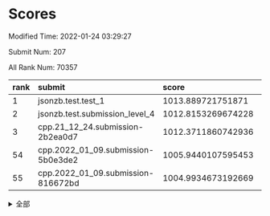 # Scores

Modified Time: 2022-01-24 03:29:27

Submit Num: 207

All Rank Num: 70357

| rank |               submit               |       score        |       sigma        | pk_num |
| :--- | :--------------------------------- | :----------------- | :----------------- | :----- |
| 1    | jsonzb.test.test_1                 | 1013.889721751871  | 0.8279081734064614 | 1360   |
| 2    | jsonzb.test.submission_level_4     | 1012.8153269674228 | 0.8069237578954297 | 1356   |
| 3    | cpp.21_12_24.submission-2b2ea0d7   | 1012.3711860742936 | 0.80462381928647   | 1356   |
| 54   | cpp.2022_01_09.submission-5b0e3de2 | 1005.9440107595453 | 0.7383271592333132 | 1360   |
| 55   | cpp.2022_01_09.submission-816672bd | 1004.9934673192669 | 0.7123921901816124 | 1357   |


<details>
<summary>全部</summary>

| rank |                 submit                 |       score        |       sigma        | pk_num |
| :--- | :------------------------------------- | :----------------- | :----------------- | :----- |
| 1    | jsonzb.test.test_1                     | 1013.889721751871  | 0.8279081734064614 | 1360   |
| 2    | jsonzb.test.submission_level_4         | 1012.8153269674228 | 0.8069237578954297 | 1356   |
| 3    | cpp.21_12_24.submission-2b2ea0d7       | 1012.3711860742936 | 0.80462381928647   | 1356   |
| 4    | gobigger.level_3.submission_level_3_41 | 1011.7123756282164 | 0.7972652997906088 | 1363   |
| 5    | gobigger.level_3.submission_level_3_38 | 1011.403501860031  | 0.8001058748328704 | 1358   |
| 6    | gobigger.level_3.submission_level_3_25 | 1011.3860689464409 | 0.7603524531231071 | 1361   |
| 7    | gobigger.level_3.submission_level_3_30 | 1011.1722189251966 | 0.7794705594707794 | 1357   |
| 8    | gobigger.level_3.submission_level_3_48 | 1011.0094919836415 | 0.7653640789832086 | 1362   |
| 9    | gobigger.level_3.submission_level_3_28 | 1010.9053703966641 | 0.7658611336675145 | 1364   |
| 10   | gobigger.level_3.submission_level_3_32 | 1010.8478786619452 | 0.7623190139557638 | 1362   |
| 11   | gobigger.level_3.submission_level_3_21 | 1010.7363512468925 | 0.7625358500112482 | 1356   |
| 12   | gobigger.level_3.submission_level_3_16 | 1010.6691301336051 | 0.7573772359059965 | 1363   |
| 13   | gobigger.level_3.submission_level_3_42 | 1010.655492770992  | 0.7476891252472071 | 1361   |
| 14   | gobigger.level_3.submission_level_3_46 | 1010.6051432371029 | 0.7563211013498607 | 1361   |
| 15   | gobigger.level_3.submission_level_3_26 | 1010.5668644849892 | 0.753159574678965  | 1359   |
| 16   | gobigger.level_3.submission_level_3_4  | 1010.5054593514194 | 0.7841281998150362 | 1360   |
| 17   | gobigger.level_3.submission_level_3_2  | 1010.4165765322076 | 0.7653191796813569 | 1360   |
| 18   | gobigger.level_3.submission_level_3_37 | 1010.3814355232139 | 0.7846604761648749 | 1363   |
| 19   | gobigger.level_3.submission_level_3_45 | 1010.3790383383019 | 0.7845010203656291 | 1354   |
| 20   | gobigger.level_3.submission_level_3_15 | 1010.3760110602375 | 0.7765312953934428 | 1355   |
| 21   | gobigger.level_3.submission_level_3_40 | 1010.3476060937053 | 0.7543583164483939 | 1363   |
| 22   | gobigger.level_3.submission_level_3_24 | 1010.3283072568473 | 0.7628906044270104 | 1361   |
| 23   | gobigger.level_3.submission_level_3_49 | 1010.265716365352  | 0.7865342960636257 | 1357   |
| 24   | gobigger.level_3.submission_level_3_6  | 1010.2617711335997 | 0.7694090188254956 | 1365   |
| 25   | gobigger.level_3.submission_level_3_31 | 1010.1769614809207 | 0.7483272551041551 | 1353   |
| 26   | gobigger.level_3.submission_level_3_36 | 1010.1124644565153 | 0.7803923185154965 | 1362   |
| 27   | gobigger.level_3.submission_level_3_7  | 1010.1029270110284 | 0.761482665748402  | 1361   |
| 28   | gobigger.level_3.submission_level_3_17 | 1010.0276053794536 | 0.7543658597793522 | 1359   |
| 29   | gobigger.level_3.submission_level_3_1  | 1009.9216516254306 | 0.7637842228315176 | 1357   |
| 30   | gobigger.level_3.submission_level_3_27 | 1009.8764096352112 | 0.7577566992633025 | 1355   |
| 31   | gobigger.level_3.submission_level_3_3  | 1009.7768402311922 | 0.758009410412712  | 1360   |
| 32   | gobigger.level_3.submission_level_3_10 | 1009.7579383622951 | 0.7508637565964428 | 1363   |
| 33   | gobigger.level_3.submission_level_3_39 | 1009.7008419590189 | 0.7702134226334802 | 1360   |
| 34   | gobigger.level_3.submission_level_3_0  | 1009.5467636453988 | 0.7452409271938775 | 1357   |
| 35   | gobigger.level_3.submission_level_3_14 | 1009.4856024283107 | 0.7473429695125317 | 1362   |
| 36   | gobigger.level_3.submission_level_3_44 | 1009.4788892126425 | 0.749770345177855  | 1363   |
| 37   | gobigger.level_3.submission_level_3_29 | 1009.4762457315807 | 0.7410200302778434 | 1361   |
| 38   | gobigger.level_3.submission_level_3_47 | 1009.4468181266564 | 0.7452791313441672 | 1361   |
| 39   | gobigger.level_3.submission_level_3_9  | 1009.4231027560813 | 0.7457239785132238 | 1358   |
| 40   | gobigger.level_3.submission_level_3_43 | 1009.4042883979035 | 0.7552705964771939 | 1363   |
| 41   | gobigger.level_3.submission_level_3_23 | 1009.3793118407857 | 0.7586117225761646 | 1357   |
| 42   | gobigger.level_3.submission_level_3_5  | 1009.3410738277959 | 0.7595331364994151 | 1358   |
| 43   | gobigger.level_3.submission_level_3_13 | 1009.3305240889464 | 0.7493191280809487 | 1358   |
| 44   | gobigger.level_3.submission_level_3_8  | 1009.1867696679755 | 0.7380793377360232 | 1354   |
| 45   | gobigger.level_3.submission_level_3_22 | 1009.1641531955921 | 0.769325619498386  | 1358   |
| 46   | gobigger.level_3.submission_level_3_20 | 1009.1048681702213 | 0.785840714663306  | 1353   |
| 47   | gobigger.level_3.submission_level_3_19 | 1009.0968448111287 | 0.7586162331017666 | 1361   |
| 48   | gobigger.level_3.submission_level_3_11 | 1008.8641809298367 | 0.7459724093006308 | 1362   |
| 49   | gobigger.level_3.submission_level_3_18 | 1008.8341691570004 | 0.7425919079333752 | 1360   |
| 50   | gobigger.level_3.submission_level_3_34 | 1008.7227172838845 | 0.747457435420497  | 1360   |
| 51   | gobigger.level_3.submission_level_3_33 | 1008.5910732476627 | 0.7513441399231389 | 1365   |
| 52   | gobigger.level_3.submission_level_3_12 | 1008.0700551096962 | 0.7527016229328979 | 1359   |
| 53   | gobigger.level_3.submission_level_3_35 | 1007.7358284412293 | 0.7598590130145928 | 1361   |
| 54   | cpp.2022_01_09.submission-5b0e3de2     | 1005.9440107595453 | 0.7383271592333132 | 1360   |
| 55   | cpp.2022_01_09.submission-816672bd     | 1004.9934673192669 | 0.7123921901816124 | 1357   |
| 56   | gobigger.level_1.submission_level_1_1  | 1004.5220178833672 | 0.7145005120567232 | 1359   |
| 57   | gobigger.level_1.submission_level_1_35 | 1004.3965950267586 | 0.7139543684694902 | 1360   |
| 58   | gobigger.level_1.submission_level_1_49 | 1004.3171818149573 | 0.7166367680108476 | 1359   |
| 59   | gobigger.level_1.submission_level_1_23 | 1004.2277974596643 | 0.7159648276020912 | 1360   |
| 60   | gobigger.level_1.submission_level_1_5  | 1004.2100397448049 | 0.7311974271905598 | 1361   |
| 61   | gobigger.level_1.submission_level_1_7  | 1004.0895818821741 | 0.7287879127499588 | 1358   |
| 62   | gobigger.level_1.submission_level_1_33 | 1004.0701540399834 | 0.7191219412478278 | 1360   |
| 63   | gobigger.level_1.submission_level_1_11 | 1003.8994055835284 | 0.71707435229098   | 1364   |
| 64   | gobigger.level_1.submission_level_1_3  | 1003.8802654980586 | 0.7292708260683203 | 1357   |
| 65   | gobigger.level_1.submission_level_1_24 | 1003.7455125830242 | 0.7105950387195585 | 1359   |
| 66   | gobigger.level_1.submission_level_1_27 | 1003.7320289883671 | 0.7145046561578883 | 1361   |
| 67   | gobigger.level_1.submission_level_1_44 | 1003.6728750374272 | 0.7274272412092588 | 1364   |
| 68   | gobigger.level_1.submission_level_1_38 | 1003.5961191256434 | 0.716434426510011  | 1366   |
| 69   | gobigger.level_1.submission_level_1_34 | 1003.5948810260253 | 0.7228160556827016 | 1359   |
| 70   | gobigger.level_1.submission_level_1_41 | 1003.5854887464858 | 0.7218581381296229 | 1359   |
| 71   | gobigger.level_1.submission_level_1_40 | 1003.5742863897265 | 0.734127167136045  | 1359   |
| 72   | gobigger.level_1.submission_level_1_28 | 1003.5434920486231 | 0.7206766726194326 | 1358   |
| 73   | gobigger.level_1.submission_level_1_39 | 1003.5053593213726 | 0.7136793402878102 | 1365   |
| 74   | gobigger.level_1.submission_level_1_32 | 1003.4566418062843 | 0.7148467175328673 | 1356   |
| 75   | gobigger.level_1.submission_level_1_16 | 1003.4365317823793 | 0.7131073378310796 | 1359   |
| 76   | gobigger.level_1.submission_level_1_19 | 1003.4042512307366 | 0.714847543147374  | 1357   |
| 77   | gobigger.level_1.submission_level_1_4  | 1003.2841851725802 | 0.7180369150700964 | 1364   |
| 78   | gobigger.level_1.submission_level_1_9  | 1003.2798717543623 | 0.7135400576378669 | 1365   |
| 79   | gobigger.level_1.submission_level_1_48 | 1003.1440910275109 | 0.7183277371338823 | 1353   |
| 80   | gobigger.level_1.submission_level_1_45 | 1003.035824761697  | 0.7140136711707038 | 1359   |
| 81   | gobigger.level_1.submission_level_1_21 | 1003.0190115615964 | 0.7132029249912685 | 1357   |
| 82   | gobigger.level_1.submission_level_1_18 | 1002.9769074495058 | 0.7192832254665636 | 1360   |
| 83   | gobigger.level_1.submission_level_1_26 | 1002.9700101911848 | 0.718200261209009  | 1361   |
| 84   | gobigger.level_1.submission_level_1_17 | 1002.9691750631649 | 0.7083808789306031 | 1357   |
| 85   | gobigger.level_1.submission_level_1_22 | 1002.9224106161562 | 0.709793971270494  | 1365   |
| 86   | gobigger.level_1.submission_level_1_30 | 1002.9179530327278 | 0.7156594429130935 | 1360   |
| 87   | gobigger.level_1.submission_level_1_6  | 1002.916839089253  | 0.7100392210548319 | 1358   |
| 88   | gobigger.level_1.submission_level_1_0  | 1002.8242823067768 | 0.7115283331814151 | 1356   |
| 89   | gobigger.level_1.submission_level_1_2  | 1002.7933806796339 | 0.710663930304247  | 1359   |
| 90   | gobigger.level_1.submission_level_1_13 | 1002.7633717622541 | 0.7080946624903754 | 1358   |
| 91   | gobigger.level_1.submission_level_1_46 | 1002.7596883777359 | 0.7173846321132276 | 1355   |
| 92   | gobigger.level_1.submission_level_1_43 | 1002.7537137967283 | 0.70916323338999   | 1362   |
| 93   | gobigger.level_1.submission_level_1_31 | 1002.7316337533754 | 0.7063986438468592 | 1356   |
| 94   | gobigger.level_1.submission_level_1_15 | 1002.7276586099707 | 0.7123510569960428 | 1361   |
| 95   | gobigger.level_1.submission_level_1_37 | 1002.6694781682995 | 0.7332360615125298 | 1357   |
| 96   | gobigger.level_1.submission_level_1_29 | 1002.6478248837614 | 0.7180405498263522 | 1354   |
| 97   | gobigger.level_1.submission_level_1_8  | 1002.628812498021  | 0.7022317517572648 | 1358   |
| 98   | gobigger.level_1.submission_level_1_25 | 1002.6085200971609 | 0.7197845014784786 | 1358   |
| 99   | gobigger.level_1.submission_level_1_14 | 1002.5665039113865 | 0.7242297135423004 | 1355   |
| 100  | gobigger.level_1.submission_level_1_42 | 1002.4757502466408 | 0.7148126932465851 | 1359   |
| 101  | gobigger.level_1.submission_level_1_36 | 1002.4201185291935 | 0.7127609397192628 | 1360   |
| 102  | gobigger.level_1.submission_level_1_20 | 1002.2562155198998 | 0.7039902287780762 | 1361   |
| 103  | gobigger.level_1.submission_level_1_10 | 1002.1837685957494 | 0.716260382940958  | 1359   |
| 104  | gobigger.level_1.submission_level_1_12 | 1002.0774553096397 | 0.7172917776092794 | 1358   |
| 105  | gobigger.level_1.submission_level_1_47 | 1001.9448504093124 | 0.704859690827272  | 1360   |
| 106  | gobigger.random.submission_random_18   | 997.2265548712941  | 0.7103588917861627 | 1363   |
| 107  | gobigger.random.submission_random_5    | 996.9878265227977  | 0.704492362682089  | 1358   |
| 108  | gobigger.random.submission_random_14   | 996.9335701985924  | 0.7056084068952777 | 1357   |
| 109  | gobigger.random.submission_random_27   | 996.6676117009105  | 0.7125930749784858 | 1359   |
| 110  | gobigger.random.submission_random_13   | 996.6169533978983  | 0.703486901492625  | 1355   |
| 111  | gobigger.random.submission_random_1    | 996.6129834539653  | 0.7055462621772294 | 1355   |
| 112  | gobigger.random.submission_random_10   | 996.491413301173   | 0.7099672813472885 | 1359   |
| 113  | gobigger.random.submission_random_44   | 996.4814157075112  | 0.7070752310847688 | 1358   |
| 114  | gobigger.random.submission_random_15   | 996.4601749615606  | 0.7028793757958627 | 1358   |
| 115  | gobigger.random.submission_random_42   | 996.4563561110658  | 0.7059958722464075 | 1356   |
| 116  | gobigger.random.submission_random_43   | 996.3816376709134  | 0.7107854640316057 | 1362   |
| 117  | gobigger.random.submission_random_22   | 996.364191432706   | 0.7130867175056036 | 1363   |
| 118  | gobigger.random.submission_random_37   | 996.3596714743575  | 0.7070977628999234 | 1362   |
| 119  | gobigger.random.submission_random_21   | 996.3476829953286  | 0.7003466293712142 | 1365   |
| 120  | gobigger.random.submission_random_47   | 996.1923493260509  | 0.7069881808897279 | 1355   |
| 121  | gobigger.random.submission_random_8    | 996.1832681110548  | 0.709952287980408  | 1361   |
| 122  | gobigger.random.submission_random_25   | 996.1593457727256  | 0.7126038478211585 | 1360   |
| 123  | gobigger.random.submission_random_29   | 996.1210843013178  | 0.710381609894373  | 1360   |
| 124  | gobigger.random.submission_random_20   | 996.1099761808205  | 0.7212861284196845 | 1359   |
| 125  | gobigger.random.submission_random_28   | 996.0985154474731  | 0.7075680184995514 | 1360   |
| 126  | gobigger.random.submission_random_45   | 996.0752144154432  | 0.708914908569413  | 1362   |
| 127  | gobigger.random.submission_random_9    | 996.0408017480141  | 0.7151212049325514 | 1362   |
| 128  | gobigger.random.submission_random_0    | 996.0250933458963  | 0.7098516517869826 | 1359   |
| 129  | gobigger.random.submission_random_7    | 995.9857612303175  | 0.725358330682752  | 1358   |
| 130  | gobigger.random.submission_random_17   | 995.9625588837274  | 0.7182324006380124 | 1360   |
| 131  | gobigger.random.submission_random_31   | 995.9125299151002  | 0.7080295146995105 | 1360   |
| 132  | gobigger.random.submission_random_2    | 995.8625376699861  | 0.7095611077013168 | 1362   |
| 133  | gobigger.random.submission_random_26   | 995.8099241635335  | 0.7007536266097067 | 1360   |
| 134  | gobigger.random.submission_random_39   | 995.6989749178692  | 0.7116137464449835 | 1364   |
| 135  | gobigger.random.submission_random_41   | 995.6682082846037  | 0.7090636215645731 | 1361   |
| 136  | gobigger.random.submission_random_46   | 995.6465605623166  | 0.7246647405185773 | 1362   |
| 137  | gobigger.random.submission_random_16   | 995.640090303015   | 0.7128167918007277 | 1361   |
| 138  | gobigger.random.submission_random_49   | 995.5870263330866  | 0.7139257772963127 | 1361   |
| 139  | gobigger.random.submission_random_48   | 995.4928315111331  | 0.7174726585212546 | 1362   |
| 140  | gobigger.random.submission_random_32   | 995.4551509460255  | 0.728178512539213  | 1360   |
| 141  | gobigger.random.submission_random_24   | 995.4305079895428  | 0.7287319641237681 | 1361   |
| 142  | gobigger.random.submission_random_6    | 995.3576580434441  | 0.7234027219464406 | 1355   |
| 143  | gobigger.random.submission_random_30   | 995.352454729614   | 0.7114462227020508 | 1359   |
| 144  | gobigger.random.submission_random_34   | 995.2766729341331  | 0.7113633148390269 | 1361   |
| 145  | gobigger.random.submission_random_38   | 995.1991349495083  | 0.7236239793357618 | 1358   |
| 146  | gobigger.random.submission_random_4    | 995.1872985895776  | 0.697233885159308  | 1364   |
| 147  | gobigger.random.submission_random_36   | 994.9970815904859  | 0.7322864883958252 | 1358   |
| 148  | gobigger.random.submission_random_33   | 994.8867386473612  | 0.7126010417057225 | 1352   |
| 149  | gobigger.random.submission_random_11   | 994.8352938136263  | 0.712938256754683  | 1358   |
| 150  | gobigger.random.submission_random_40   | 994.7097471085534  | 0.7079130583233773 | 1361   |
| 151  | gobigger.random.submission_random_3    | 994.6425712476694  | 0.7098208695729255 | 1353   |
| 152  | gobigger.random.submission_random_23   | 994.547711846598   | 0.7013095189614832 | 1355   |
| 153  | gobigger.level_2.submission_level_2_17 | 994.5027678084249  | 0.7464111367900959 | 1364   |
| 154  | gobigger.random.submission_random_12   | 994.4436375829389  | 0.7205634640756532 | 1361   |
| 155  | gobigger.level_2.submission_level_2_48 | 994.1591104291809  | 0.7288886686632292 | 1362   |
| 156  | gobigger.random.submission_random_19   | 994.1525664417306  | 0.7165296216061107 | 1359   |
| 157  | gobigger.random.submission_random_35   | 994.0425611222296  | 0.716900930151123  | 1363   |
| 158  | gobigger.level_2.submission_level_2_25 | 993.7381948121218  | 0.7419969779491358 | 1361   |
| 159  | gobigger.level_2.submission_level_2_31 | 993.623297003472   | 0.7260096459885752 | 1355   |
| 160  | gobigger.level_2.submission_level_2_12 | 993.3109731478141  | 0.7356619634970827 | 1362   |
| 161  | gobigger.level_2.submission_level_2_6  | 993.2532867515939  | 0.7383483564806405 | 1357   |
| 162  | gobigger.level_2.submission_level_2_45 | 993.1743274153965  | 0.7535289194882725 | 1359   |
| 163  | gobigger.level_2.submission_level_2_38 | 993.0832241013449  | 0.7481694350387765 | 1361   |
| 164  | gobigger.level_2.submission_level_2_30 | 992.9722967538205  | 0.7288179321728377 | 1360   |
| 165  | gobigger.level_2.submission_level_2_7  | 992.7955213027244  | 0.7307671163605755 | 1360   |
| 166  | gobigger.level_2.submission_level_2_21 | 992.7506937242285  | 0.7500620311041415 | 1359   |
| 167  | gobigger.level_2.submission_level_2_46 | 992.7473159951082  | 0.7530163269227823 | 1358   |
| 168  | gobigger.level_2.submission_level_2_15 | 992.715704340166   | 0.7591989822824826 | 1359   |
| 169  | gobigger.level_2.submission_level_2_3  | 992.6326868837083  | 0.7458883437137487 | 1361   |
| 170  | gobigger.level_2.submission_level_2_28 | 992.5959279470762  | 0.7448552387913546 | 1360   |
| 171  | gobigger.level_2.submission_level_2_13 | 992.583187136187   | 0.7330013955550924 | 1362   |
| 172  | gobigger.level_2.submission_level_2_16 | 992.5172161799901  | 0.7319301932152852 | 1358   |
| 173  | gobigger.level_2.submission_level_2_1  | 992.5002887524809  | 0.7658176328459924 | 1363   |
| 174  | gobigger.level_2.submission_level_2_40 | 992.4446830527033  | 0.7436318160829878 | 1357   |
| 175  | gobigger.level_2.submission_level_2_19 | 992.4372008369664  | 0.7411225130830363 | 1361   |
| 176  | gobigger.level_2.submission_level_2_47 | 992.302074501012   | 0.7456039293631805 | 1364   |
| 177  | gobigger.level_2.submission_level_2_9  | 992.2843408098676  | 0.7552457465789694 | 1354   |
| 178  | gobigger.level_2.submission_level_2_18 | 992.2833246999285  | 0.7462999017941446 | 1354   |
| 179  | gobigger.level_2.submission_level_2_49 | 992.2262055410692  | 0.7489625069375531 | 1360   |
| 180  | gobigger.level_2.submission_level_2_35 | 992.199164193231   | 0.7336204293617629 | 1356   |
| 181  | gobigger.level_2.submission_level_2_34 | 992.1833994009475  | 0.7380463842894307 | 1363   |
| 182  | gobigger.level_2.submission_level_2_14 | 992.1279376490662  | 0.76081598100744   | 1361   |
| 183  | gobigger.level_2.submission_level_2_36 | 992.0209934604839  | 0.7257099660252474 | 1362   |
| 184  | gobigger.level_2.submission_level_2_20 | 991.9938190752138  | 0.7376130433713287 | 1361   |
| 185  | gobigger.level_2.submission_level_2_22 | 991.978481465171   | 0.7312306081421396 | 1358   |
| 186  | gobigger.level_2.submission_level_2_42 | 991.9712018951104  | 0.7463778675220144 | 1356   |
| 187  | gobigger.level_2.submission_level_2_5  | 991.842301199712   | 0.743714620643022  | 1358   |
| 188  | gobigger.level_2.submission_level_2_2  | 991.8358685506907  | 0.7635387837932293 | 1364   |
| 189  | gobigger.level_2.submission_level_2_44 | 991.8195104150731  | 0.7389195672610027 | 1365   |
| 190  | gobigger.level_2.submission_level_2_29 | 991.7433755826154  | 0.7609130789172015 | 1361   |
| 191  | gobigger.level_2.submission_level_2_0  | 991.6928461243546  | 0.7447552428351991 | 1359   |
| 192  | gobigger.level_2.submission_level_2_41 | 991.6873534727205  | 0.7312222526929849 | 1359   |
| 193  | gobigger.level_2.submission_level_2_32 | 991.6622558284989  | 0.734752826029725  | 1361   |
| 194  | gobigger.level_2.submission_level_2_24 | 991.5074297449235  | 0.7593869556212731 | 1358   |
| 195  | gobigger.level_2.submission_level_2_37 | 991.4991889508433  | 0.7521217715343473 | 1358   |
| 196  | gobigger.level_2.submission_level_2_10 | 991.2528927183693  | 0.7406326610968347 | 1362   |
| 197  | gobigger.level_2.submission_level_2_27 | 991.2314914123763  | 0.7444488010282077 | 1357   |
| 198  | gobigger.level_2.submission_level_2_43 | 990.9641521008799  | 0.7638134845558984 | 1366   |
| 199  | gobigger.level_2.submission_level_2_26 | 990.8682730538344  | 0.7455295774199803 | 1361   |
| 200  | gobigger.level_2.submission_level_2_23 | 990.8028758260095  | 0.778339693715967  | 1360   |
| 201  | gobigger.level_2.submission_level_2_8  | 990.794494998825   | 0.7627037793494694 | 1361   |
| 202  | gobigger.level_2.submission_level_2_4  | 990.6671321823304  | 0.7517259809859208 | 1361   |
| 203  | gobigger.level_2.submission_level_2_39 | 990.3565288200814  | 0.7600736771456603 | 1363   |
| 204  | gobigger.level_2.submission_level_2_11 | 989.6714380453026  | 0.7598209198015684 | 1357   |
| 205  | gobigger.level_2.submission_level_2_33 | 989.2595299813702  | 0.7735542638191022 | 1357   |
| 206  | gobigger.none.submission_none_1        | 977.9981045047183  | 1.2997885651728878 | 1358   |
| 207  | gobigger.none.submission_none_0        | 974.770951943394   | 1.536198655050477  | 1360   |

</details>